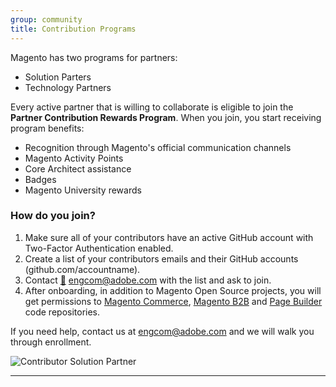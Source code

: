 ```yaml
---
group: community
title: Contribution Programs
---
```


Magento has two programs for partners:

-  Solution Parters
-  Technology Partners

Every active partner that is willing to collaborate is eligible to join the **Partner Contribution Rewards Program**.
When you join, you start receiving program benefits:

-  Recognition through Magento's official communication channels
-  Magento Activity Points
-  Core Architect assistance
-  Badges
-  Magento University rewards 

### How do you join?

1. Make sure all of your contributors have an active GitHub account with Two-Factor Authentication enabled.
1. Create a list of your contributors emails and their GitHub accounts (github.com/accountname).
1. Contact [:email:](mailto:engcom@adobe.com) engcom@adobe.com with the list and ask to join.
1. After onboarding, in addition to Magento Open Source projects, you will get permissions to [Magento Commerce](https://github.com/magento/partners-magento2ee), [Magento B2B](https://github.com/magento/partners-magento2b2b) and [Page Builder](https://github.com/magento/magento2-page-builder) code repositories.  

If you need help, contact us at engcom@adobe.com and we will walk you through enrollment.

![Contributor Solution Partner](https://raw.githubusercontent.com/wiki/magento/magento2/images/4x/Contributor-Solution_Partner-stacked.png)
***